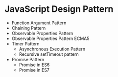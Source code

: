 # JavaScript Design Pattern

* Function Argument Pattern
* Chaining Pattern
* Observable Properties Pattern
* Observable Properties Pattern ECMA5
* Timer Pattern
    * Asynchronous Execution Pattern
    * Recursive setTimeout pattern
* Promise Pattern
    * Promise in ES6
    * Promise in ES7